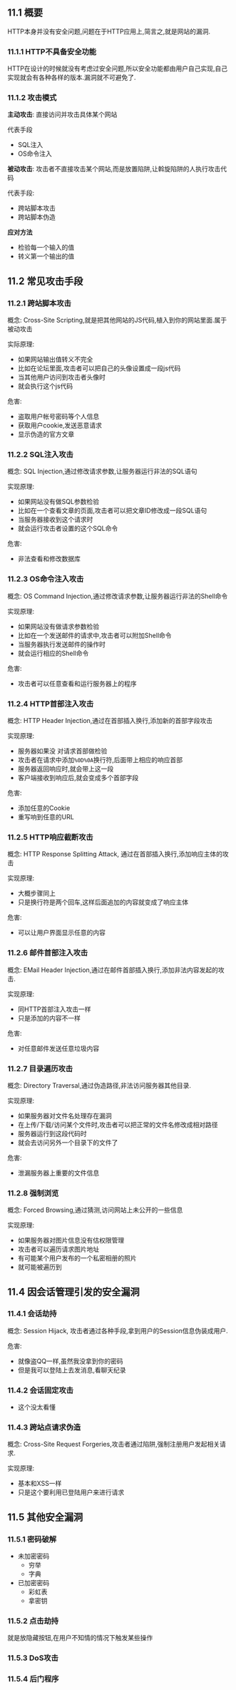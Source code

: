 ## 11.1 概要
HTTP本身并没有安全问题,问题在于HTTP应用上,简言之,就是网站的漏洞.
### 11.1.1 HTTP不具备安全功能
HTTP在设计的时候就没有考虑过安全问题,所以安全功能都由用户自己实现,自己实现就会有各种各样的版本.漏洞就不可避免了.
### 11.1.2 攻击模式
**主动攻击**: 直接访问并攻击具体某个网站

代表手段
- SQL注入
- OS命令注入

**被动攻击**: 攻击者不直接攻击某个网站,而是放置陷阱,让斡旋陷阱的人执行攻击代码

代表手段:
- 跨站脚本攻击
- 跨站脚本伪造

**应对方法**
- 检验每一个输入的值
- 转义第一个输出的值

## 11.2 常见攻击手段
### 11.2.1 跨站脚本攻击
概念: Cross-Site Scripting,就是把其他网站的JS代码,植入到你的网站里面.属于被动攻击

实际原理:
- 如果网站输出值转义不完全
- 比如在论坛里面,攻击者可以把自己的头像设置成一段js代码
- 当其他用户访问到攻击者头像时
- 就会执行这个js代码

危害:
- 盗取用户帐号密码等个人信息
- 获取用户cookie,发送恶意请求
- 显示伪造的官方文章

### 11.2.2 SQL注入攻击
概念: SQL Injection,通过修改请求参数,让服务器运行非法的SQL语句

实现原理:
- 如果网站没有做SQL参数检验
- 比如在一个查看文章的页面,攻击者可以把文章ID修改成一段SQL语句
- 当服务器接收到这个请求时
- 就会运行攻击者设置的这个SQL命令

危害:
- 非法查看和修改数据库

### 11.2.3 OS命令注入攻击
概念: OS Command Injection,通过修改请求参数,让服务器运行非法的Shell命令

实现原理:
- 如果网站没有做请求参数检验
- 比如在一个发送邮件的请求中,攻击者可以附加Shell命令
- 当服务器执行发送邮件的操作时
- 就会运行相应的Shell命令

危害:
- 攻击者可以任意查看和运行服务器上的程序

### 11.2.4 HTTP首部注入攻击
概念: HTTP Header Injection,通过在首部插入换行,添加新的首部字段攻击

实现原理:
- 服务器如果没 对请求首部做检验
- 攻击者在请求中添加`%0D%0A`换行符,后面带上相应的响应首部
- 服务器返回响应时,就会带上这一段
- 客户端接收到响应后,就会变成多个首部字段

危害:
- 添加任意的Cookie
- 重写响到任意的URL
### 11.2.5 HTTP响应截断攻击
概念: HTTP Response Splitting Attack, 通过在首部插入换行,添加响应主体的攻击

实现原理:
- 大概步骤同上
- 只是换行符是两个回车,这样后面追加的内容就变成了响应主体

危害:
- 可以让用户界面显示任意的内容

### 11.2.6 邮件首部注入攻击
概念: EMail Header Injection,通过在邮件首部插入换行,添加非法内容发起的攻击.

实现原理:
- 同HTTP首部注入攻击一样
- 只是添加的内容不一样

危害:
- 对任意邮件发送任意垃圾内容

### 11.2.7 目录遍历攻击
概念: Directory Traversal,通过伪造路径,非法访问服务器其他目录.

实现原理:
- 如果服务器对文件名处理存在漏洞
- 在上传/下载/访问某个文件时,攻击者可以把正常的文件名修改成相对路径
- 服务器运行到这段代码时
- 就会去访问另外一个目录下的文件了

危害:
- 泄漏服务器上重要的文件信息

### 11.2.8 强制浏览
概念: Forced Browsing,通过猜测,访问网站上未公开的一些信息

实现原理:
- 如果服务器对图片信息没有估权限管理
- 攻击者可以遍历请求图片地址
- 有可能某个用户发布的一个私密相册的照片
- 就可能被遍历到

## 11.4 因会话管理引发的安全漏洞
### 11.4.1 会话劫持
概念: Session Hijack, 攻击者通过各种手段,拿到用户的Session信息伪装成用户.

危害:
- 就像盗QQ一样,虽然我没拿到你的密码
- 但是我可以登陆上去发消息,看聊天纪录
### 11.4.2 会话固定攻击
- 这个没太看懂
### 11.4.3 跨站点请求伪造
概念: Cross-Site Request Forgeries,攻击者通过陷阱,强制注册用户发起相关请求.

实现原理:
- 基本和XSS一样
- 只是这个要利用已登陆用户来进行请求
## 11.5 其他安全漏洞
### 11.5.1 密码破解
- 未加密密码
  - 穷举
  - 字典
- 已加密密码
  - 彩虹表
  - 拿密钥

### 11.5.2 点击劫持
就是放隐藏按钮,在用户不知情的情况下触发某些操作

### 11.5.3 DoS攻击

### 11.5.4 后门程序